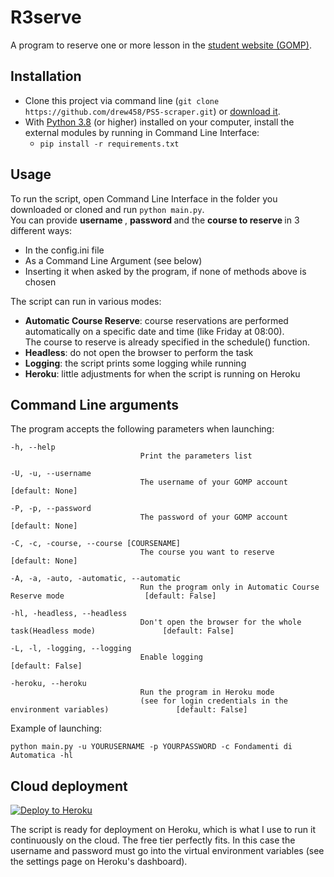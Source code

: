 # R3serve
A program to reserve one or more lesson in the  [student website (GOMP)](https://gomp.uniroma3.it/Login?ReturnUrl=%2f).


## Installation
* Clone this project via command line (`git clone https://github.com/drew458/PS5-scraper.git`) or [download it](https://github.com/drew458/PS5-scraper/archive/refs/heads/master.zip).
* With [Python 3.8](https://www.python.org/downloads/release/python-380/) (or higher) installed on your computer, install the external
modules by running in Command Line Interface:
  * `pip install -r requirements.txt`

## Usage

To run the script, open Command Line Interface in the folder you downloaded or cloned and run `python main.py`.  
You can provide <strong> username </strong>, <strong> password </strong> and the <strong> course to reserve </strong> in 3 different ways:
* In the config.ini file
* As a Command Line Argument (see below)
* Inserting it when asked by the program, if none of methods above is chosen  

The script can run in various modes:
* <strong>Automatic Course Reserve</strong>: course reservations are performed automatically on a specific date and time (like Friday at 08:00).   
The course to reserve is already specified in the schedule() function.
* <strong>Headless</strong>: do not open the browser to perform the task
* <strong>Logging</strong>: the script prints some logging while running
* <strong>Heroku</strong>: little adjustments for when the script is running on Heroku

## Command Line arguments
The program accepts the following parameters when launching:

    -h, --help                   
                                 Print the parameters list

    -U, -u, --username           
                                 The username of your GOMP account                                      [default: None]

    -P, -p, --password           
                                 The password of your GOMP account                                      [default: None]

    -C, -c, -course, --course [COURSENAME]
                                 The course you want to reserve                                         [default: None]
    
    -A, -a, -auto, -automatic, --automatic
                                 Run the program only in Automatic Course Reserve mode                  [default: False]
    
    -hl, -headless, --headless   
                                 Don't open the browser for the whole task(Headless mode)               [default: False]

    -L, -l, -logging, --logging
                                 Enable logging                                                         [default: False]
    
    -heroku, --heroku            
                                 Run the program in Heroku mode 
                                 (see for login credentials in the environment variables)               [default: False]

Example of launching:
```
python main.py -u YOURUSERNAME -p YOURPASSWORD -c Fondamenti di Automatica -hl
```


## Cloud deployment

[![Deploy to Heroku](https://www.herokucdn.com/deploy/button.svg)](https://heroku.com/deploy)

The script is ready for deployment on Heroku, which is what I use to run it continuously on the cloud. The free tier perfectly fits. In this case the username and password must go into the virtual environment variables (see the settings page on Heroku's dashboard).
